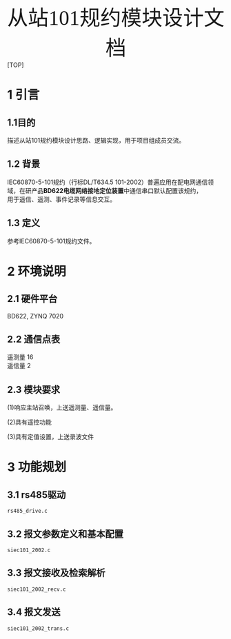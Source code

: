 <center><font face="黑体" size=20>从站101规约模块设计文档</font></center>
[TOP]

# 1 引言

## 1.1目的

描述从站101规约模块设计思路、逻辑实现，用于项目组成员交流。

## 1.2 背景

IEC60870-5-101规约（行标DL/T634.5 101-2002）普遍应用在配电网通信领域，在研产品**BD622电缆网络接地定位装置**中通信串口默认配置该规约，   
用于遥信、遥测、事件记录等信息交互。

## 1.3 定义

参考IEC60870-5-101规约文件。

# 2 环境说明

## 2.1 硬件平台

   BD622, ZYNQ 7020

## 2.2 通信点表

   遥测量 16   
   遥信量 2   

## 2.3 模块要求
 
   (1)响应主站召唤，上送遥测量、遥信量。

   (2)具有遥控功能

   (3)具有定值设置，上送录波文件
   
# 3 功能规划

## 3.1 rs485驱动

    rs485_drive.c 
## 3.2 报文参数定义和基本配置

    siec101_2002.c 

## 3.3 报文接收及检索解析

    siec101_2002_recv.c 
    
## 3.4 报文发送

    siec101_2002_trans.c 
